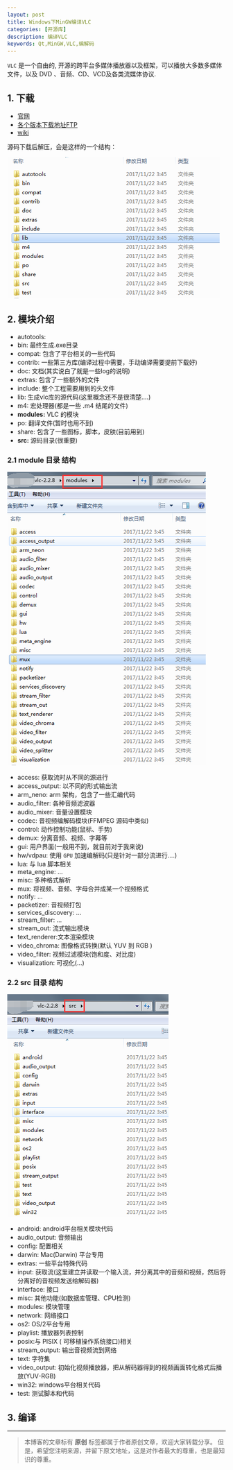 ```yaml
---
layout: post
title: Windows下MinGW编译VLC
categories: [开源库]
description: 编译VLC
keywords: Qt,MinGW,VLC,编解码
---
```


`VLC` 是一个自由的, 开源的跨平台多媒体播放器以及框架，可以播放大多数多媒体文件，以及 DVD 、音频、CD、VCD及各类流媒体协议.


## 1. 下载

- [官网](http://www.videolan.org/)
- [各个版本下载地址FTP](http://download.videolan.org/pub/videolan/vlc/)
- [wiki](https://wiki.videolan.org/AndroidCompile)

源码下载后解压，会是这样的一个结构：

![](/res/img/blog/3rdparty/vlc_file.png)

## 2. 模块介绍

- autotools: 
- bin: 最终生成.exe目录
- compat: 包含了平台相关的一些代码
- contrib: 一些第三方库(编译过程中需要，手动编译需要提前下载好)
- doc: 文档(其实说白了就是一些log的说明)
- extras: 包含了一些额外的文件
- include:  整个工程需要用到的头文件
- lib: 生成vlc库的源代码(这里概念还不是很清楚....)
- m4: 宏处理器(都是一些 .m4 结尾的文件)
- **modules:** VLC 的模块
- po: 翻译文件(暂时也用不到)
- share: 包含了一些图标，脚本，皮肤(目前用到)
- **src:** 源码目录(很重要) 

### 2.1 module 目录 结构

![](/res/img/blog/3rdparty/vlc_module.png)

- access: 获取流时从不同的源进行
- access_output: 以不同的形式输出流
- arm_neno: arm 架构，包含了一些汇编代码
- audio_filter: 各种音频滤波器
- audio_mixer: 音量设置模块
- codec: 音视频编解码模块(FFMPEG 源码中类似)
- control: 动作控制功能(鼠标、手势)
- demux: 分离音频、视频、字幕等
- gui: 用户界面(一般用不到，就目前对于我来说)
- hw/vdpau: 使用 `GPU` 加速编解码(只是针对一部分流进行....)
- lua: 与 lua 脚本相关
- meta_engine: ...
- misc: 多种格式解析
- mux: 将视频、音频、字母合并成某一个视频格式
- notify: ...
- packetizer: 音视频打包
- services_discovery: ...
- stream_filter: ...
- stream_out: 流式输出模块
- text_renderer:文本渲染模块
- video_chroma: 图像格式转换(默认 YUV 到 RGB )
- video_filter: 视频过滤模块(饱和度、对比度)
- visualization: 可视化(...)

### 2.2 src 目录 结构

![](/res/img/blog/3rdparty/vlc_src.png)

- android: android平台相关模块代码
- audio_output: 音频输出
- config: 配置相关
- darwin: Mac(Darwin) 平台专用
- extras: 一些平台特殊代码
- input: 获取流(这里建立并读取一个输入流，并分离其中的音频和视频，然后将分离好的音视频发送给解码器)
- interface: 接口
- misc: 其他功能(如数据库管理、CPU检测)
- modules: 模块管理
- network: 网络接口
- os2: OS/2平台专用
- playlist: 播放器列表控制
- posix:与 PISIX ( 可移植操作系统接口)相关
- stream_output: 输出音视频流到网络
- text: 字符集
- video_output: 初始化视频播放器，把从解码器得到的视频画面转化格式后播放(YUV-RGB)
- win32: windows平台相关代码
- test: 测试脚本和代码


## 3. 编译



---
>本博客的文章标有 **原创** 标签都属于作者原创文章，欢迎大家转载分享。
但是，希望您注明来源，并留下原文地址，这是对作者最大的尊重，也是最知识的尊重。

